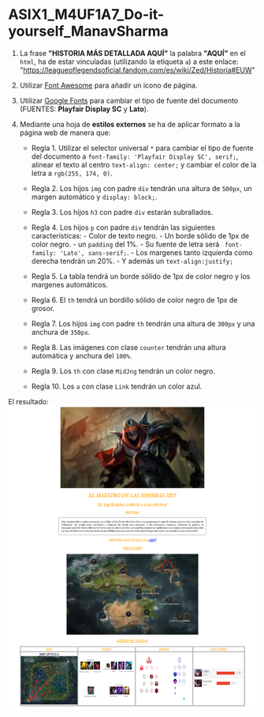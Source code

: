 # ASIX1_M4UF1A7_Do-it-yourself_ManavSharma

1. La frase **"HISTORIA MÁS DETALLADA AQUÍ"** la palabra **"AQUÍ"** en el `html`, ha de estar vinculadas (utilizando la etiqueta `a`) a este enlace: "https://leagueoflegendsoficial.fandom.com/es/wiki/Zed/Historia#EUW"

2. Utilizar [Font Awesome](https://fontawesome.com/) para añadir un icono de página.

3. Utilizar [Google Fonts](https://fonts.google.com/) para cambiar el tipo de fuente del documento (FUENTES: **Playfair Display SC** y **Lato**).

4. Mediante una hoja de **estilos externos** se ha de aplicar formato a la página web de manera que:

    * Regla 1. Utilizar el selector universal `*` para cambiar el tipo de fuente del documento a `font-family: 'Playfair Display SC', serif;`, alinear el texto al centro `text-align: center;` y cambiar el color de la letra a `rgb(255, 174, 0)`.

    * Regla 2. Los hijos `img` con padre `div` tendrán una altura de `500px`, un margen automático y `display: block;`.

    * Regla 3. Los hijos `h3` con padre `div` estarán subrallados.

    * Regla 4. Los hijos `p` con padre `div` tendrán las siguientes características:
                - Color de texto negro.
                - Un borde sólido de 1px de color negro.
                - un `padding` del 1%.
                - Su fuente de letra será ` font-family: 'Lato', sans-serif;`.
                - Los margenes tanto izquierda como derecha tendrán un 20%.
                - Y además un `text-align:justify;`
    
    * Regla 5. La tabla tendrá un borde sólido de 1px de color negro y los margenes automáticos.

    * Regla 6. El `th` tendrá un bordillo sólido de color negro de 1px de grosor.
    
    * Regla 7. Los hijos `img` con padre `th` tendrán una altura de `300px` y una anchura de `350px`.

    * Regla 8. Las imágenes con clase `counter` tendrán una altura automática y anchura del `100%`.

    * Regla 9. Los `th` con clase `MidJng` tendrán un color negro.

    * Regla 10. Los `a` con clase `Link` tendrán un color azul.

El resultado:
![](RESULTADO_FINAL.png)
    

